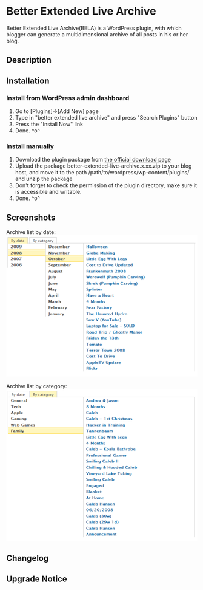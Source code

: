 # Better Extended Live Archive

Better Extended Live Archive(BELA) is a WordPress plugin, with which blogger can generate a multidimensional archive of all posts in his or her blog. 

## Description

## Installation

### Install from WordPress admin dashboard
 1. Go to [Plugins]->[Add New] page
 2. Type in "better extended live archive" and press "Search Plugins" button
 3. Press the "Install Now" link
 4. Done. ^o^

### Install manually
 1. Download the plugin package from [the official download page](http://wordpress.org/plugins/better-extended-live-archive/)
 2. Upload the package better-extended-live-archive.x.xx.zip to your blog host, and move it to the path /path/to/wordpress/wp-content/plugins/ and unzip the package
 3. Don't forget to check the permission of the plugin directory, make sure it is accessible and writable.
 4. Done. ^o^

## Screenshots

Archive list by date:
![Chronological Index](/screenshot-1.png)

Archive list by category:
![Category Index](/screenshot-2.png)

## Changelog

## Upgrade Notice    
